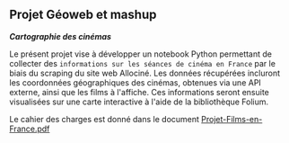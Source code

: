 ## Projet Géoweb et mashup
***Cartographie des cinémas***

Le présent projet vise à développer un notebook Python permettant de collecter des `informations sur les séances de cinéma en France` par le biais du scraping du site web Allociné. Les données récupérées incluront les coordonnées géographiques des cinémas, obtenues via une API externe, ainsi que les films à l'affiche. Ces informations seront ensuite visualisées sur une carte interactive à l'aide de la bibliothèque Folium.

Le cahier des charges est donné dans le document [Projet-Films-en-France.pdf](https://github.com/DELECHELLE/BUT-INFO-IUTCV/blob/main/BUT2/R4C12/Projet/Projet-Films-en-France.pdf)
